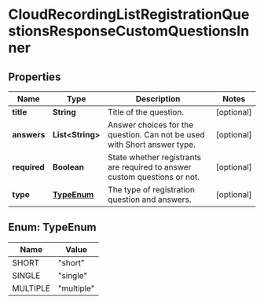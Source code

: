 

# CloudRecordingListRegistrationQuestionsResponseCustomQuestionsInner


## Properties

| Name | Type | Description | Notes |
|------------ | ------------- | ------------- | -------------|
|**title** | **String** | Title of the question. |  [optional] |
|**answers** | **List&lt;String&gt;** | Answer choices for the question. Can not be used with Short answer type. |  [optional] |
|**required** | **Boolean** | State whether registrants are required to answer custom questions or not. |  [optional] |
|**type** | [**TypeEnum**](#TypeEnum) | The type of registration question and answers. |  [optional] |



## Enum: TypeEnum

| Name | Value |
|---- | -----|
| SHORT | &quot;short&quot; |
| SINGLE | &quot;single&quot; |
| MULTIPLE | &quot;multiple&quot; |



